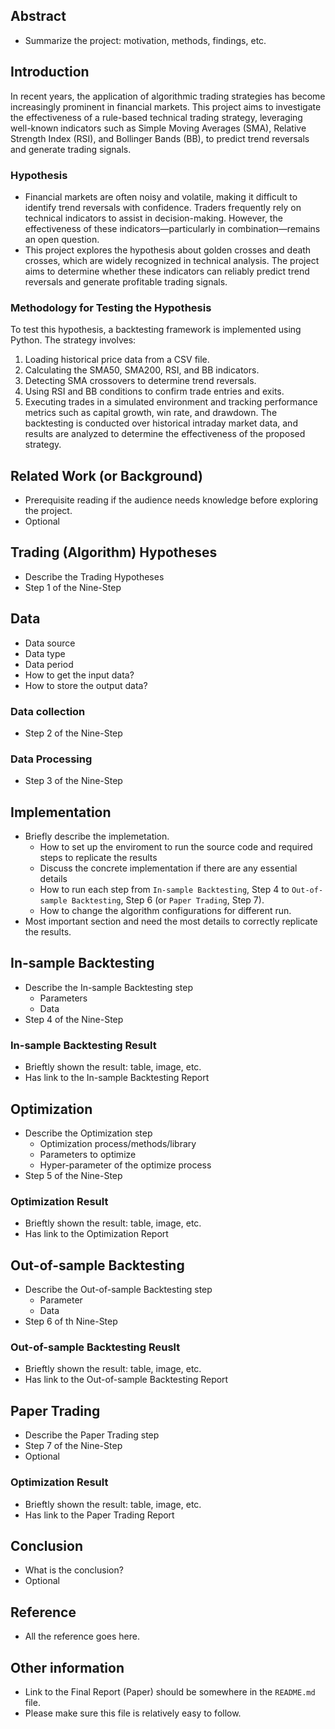 ## Abstract
- Summarize the project: motivation, methods, findings, etc. 

## Introduction
In recent years, the application of algorithmic trading strategies has become increasingly prominent in financial markets. This project aims to investigate the effectiveness of a rule-based technical trading strategy, leveraging well-known indicators such as Simple Moving Averages (SMA), Relative Strength Index (RSI), and Bollinger Bands (BB), to predict trend reversals and generate trading signals.

### Hypothesis
- Financial markets are often noisy and volatile, making it difficult to identify trend reversals with confidence. Traders frequently rely on technical indicators to assist in decision-making. However, the effectiveness of these indicators—particularly in combination—remains an open question.
- This project explores the hypothesis about golden crosses and death crosses, which are widely recognized in technical analysis. The project aims to determine whether these indicators can reliably predict trend reversals and generate profitable trading signals.
### Methodology for Testing the Hypothesis
To test this hypothesis, a backtesting framework is implemented using Python. The strategy involves:
1. Loading historical price data from a CSV file.
2. Calculating the SMA50, SMA200, RSI, and BB indicators.
3. Detecting SMA crossovers to determine trend reversals.
4. Using RSI and BB conditions to confirm trade entries and exits.
5. Executing trades in a simulated environment and tracking performance metrics such as capital growth, win rate, and drawdown.
The backtesting is conducted over historical intraday market data, and results are analyzed to determine the effectiveness of the proposed strategy.
## Related Work (or Background)
- Prerequisite reading if the audience needs knowledge before exploring the project.
- Optional

## Trading (Algorithm) Hypotheses
- Describe the Trading Hypotheses
- Step 1 of the Nine-Step

## Data
- Data source
- Data type
- Data period
- How to get the input data?
- How to store the output data?
### Data collection
- Step 2 of the Nine-Step
### Data Processing
- Step 3 of the Nine-Step

## Implementation
- Briefly describe the implemetation.
    - How to set up the enviroment to run the source code and required steps to replicate the results
    - Discuss the concrete implementation if there are any essential details
    - How to run each step from `In-sample Backtesting`, Step 4 to `Out-of-sample Backtesting`, Step 6 (or `Paper Trading`, Step 7).
    - How to change the algorithm configurations for different run.
- Most important section and need the most details to correctly replicate the results.

## In-sample Backtesting
- Describe the In-sample Backtesting step
    - Parameters
    - Data
- Step 4 of the Nine-Step
### In-sample Backtesting Result
- Brieftly shown the result: table, image, etc.
- Has link to the In-sample Backtesting Report

## Optimization
- Describe the Optimization step
    - Optimization process/methods/library
    - Parameters to optimize
    - Hyper-parameter of the optimize process
- Step 5 of the Nine-Step
### Optimization Result
- Brieftly shown the result: table, image, etc.
- Has link to the Optimization Report

## Out-of-sample Backtesting
- Describe the Out-of-sample Backtesting step
    - Parameter
    - Data
- Step 6 of th Nine-Step
### Out-of-sample Backtesting Reuslt
- Brieftly shown the result: table, image, etc.
- Has link to the Out-of-sample Backtesting Report

## Paper Trading
- Describe the Paper Trading step
- Step 7 of the Nine-Step
- Optional
### Optimization Result
- Brieftly shown the result: table, image, etc.
- Has link to the Paper Trading Report


## Conclusion
- What is the conclusion?
- Optional

## Reference
- All the reference goes here.

## Other information
- Link to the Final Report (Paper) should be somewhere in the `README.md` file.
- Please make sure this file is relatively easy to follow.
